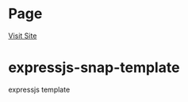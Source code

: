 # Page

[Visit Site](https://seantywork.github.io/0013_expressjs-snap-template)

# expressjs-snap-template

expressjs template